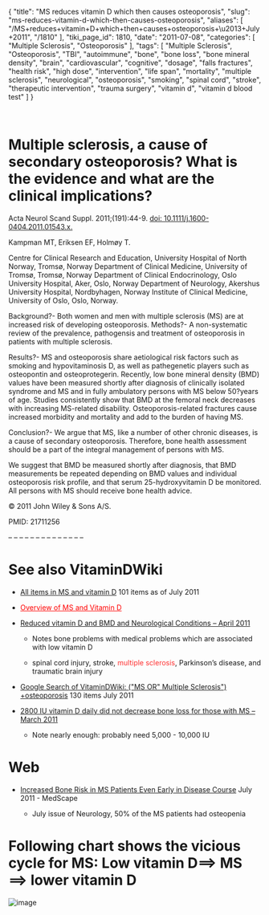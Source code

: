 {
    "title": "MS reduces vitamin D which then causes osteoporosis",
    "slug": "ms-reduces-vitamin-d-which-then-causes-osteoporosis",
    "aliases": [
        "/MS+reduces+vitamin+D+which+then+causes+osteoporosis+\u2013+July+2011",
        "/1810"
    ],
    "tiki_page_id": 1810,
    "date": "2011-07-08",
    "categories": [
        "Multiple Sclerosis",
        "Osteoporosis"
    ],
    "tags": [
        "Multiple Sclerosis",
        "Osteoporosis",
        "TBI",
        "autoimmune",
        "bone",
        "bone loss",
        "bone mineral density",
        "brain",
        "cardiovascular",
        "cognitive",
        "dosage",
        "falls fractures",
        "health risk",
        "high dose",
        "intervention",
        "life span",
        "mortality",
        "multiple sclerosis",
        "neurological",
        "osteoporosis",
        "smoking",
        "spinal cord",
        "stroke",
        "therapeutic intervention",
        "trauma surgery",
        "vitamin d",
        "vitamin d blood test"
    ]
}


&nbsp;

# Multiple sclerosis, a cause of secondary osteoporosis? What is the evidence and what are the clinical implications?

Acta Neurol Scand Suppl. 2011;(191):44-9. [doi: 10.1111/j.1600-0404.2011.01543.x.](https://doi.org/10.1111/j.1600-0404.2011.01543.x.)

Kampman MT, Eriksen EF, Holmøy T.

Centre for Clinical Research and Education, University Hospital of North Norway, Tromsø, Norway Department of Clinical Medicine, University of Tromsø, Tromsø, Norway Department of Clinical Endocrinology, Oslo University Hospital, Aker, Oslo, Norway Department of Neurology, Akershus University Hospital, Nordbyhagen, Norway Institute of Clinical Medicine, University of Oslo, Oslo, Norway.

Background?-  Both women and men with multiple sclerosis (MS) are at increased risk of developing osteoporosis. Methods?-  A non-systematic review of the prevalence, pathogensis and treatment of osteoporosis in patients with multiple sclerosis. 

Results?-  MS and osteoporosis share aetiological risk factors such as smoking and hypovitaminosis D, as well as pathegenetic players such as osteopontin and osteoprotegerin. Recently, low bone mineral density (BMD) values have been measured shortly after diagnosis of clinically isolated syndrome and MS and in fully ambulatory persons with MS below 50?years of age. Studies consistently show that BMD at the femoral neck decreases with increasing MS-related disability. Osteoporosis-related fractures cause increased morbidity and mortality and add to the burden of having MS. 

Conclusion?-  We argue that MS, like a number of other chronic diseases, is a cause of secondary osteoporosis. Therefore, bone health assessment should be a part of the integral management of persons with MS. 

We suggest that BMD be measured shortly after diagnosis, that BMD measurements be repeated depending on BMD values and individual osteoporosis risk profile, and that serum 25-hydroxyvitamin D be monitored. All persons with MS should receive bone health advice.

© 2011 John Wiley & Sons A/S.

PMID:     21711256

– – – – – – – – – – – – – – 

# See also VitaminDWiki

* [All items in MS and vitamin D](https://www.VitaminDWiki.com/tiki-browse_categories.php?parentId=18&sort_mode=created_desc) 101 items as of July 2011

* <a href="/posts/overview-of-ms-and-vitamin-d" style="color: red; text-decoration: underline;" title="This link has an unknown page_id: 691">Overview of MS and Vitamin D</a>

* [Reduced vitamin D and BMD and Neurological Conditions – April 2011](/posts/reduced-vitamin-d-and-bmd-and-neurological-conditions)

   * Notes bone problems with medical problems which are associated with low vitamin D

   * spinal cord injury, stroke, <span style="color:#F33;">multiple sclerosis</span>, Parkinson’s disease, and traumatic brain injury

* [Google Search of VitaminDWiki: ("MS OR" Multiple Sclerosis") +osteoporosis](http://www.google.com/custom?hl=en&client=google-coop&cof=FORID%3A13%3BAH%3Aleft%3BCX%3ASearch%2520Vitamin%2520D%2520Wiki%3BL%3Ahttp%3A%2F%2Fwww.google.com%2Fintl%2Fen%2Fimages%2Flogos%2Fcustom_search_logo_sm.gif%3BLH%3A30%3BLP%3A1%3BVLC%3A%23551a8b%3BDIV%3A%23cccccc%3B&adkw=AELymgXGXRWL9H_C550LUIQLcpBiuEt-Rn1Pbjnm9RXtKWQP-xNLdFNqduMRaRfIQXFtOAq6v2pK40o1VvPDBDIjnC-eovC9srd2BkrYxjjegToATFAoU-s&boostcse=0&q=%28%22MS+OR%22+Multiple+Sclerosis%22%29+%2Bosteoporosis&btnG=Search&cx=001215644404345293668%3A3di8vufs_m4) 130 items July 2011

* [2800 IU vitamin D daily did not decrease bone loss for those with MS – March 2011](/posts/2800-iu-vitamin-d-daily-did-not-decrease-bone-loss-for-those-with-ms)

   * Note nearly enough: probably need 5,000 - 10,000 IU

# Web

* [Increased Bone Risk in MS Patients Even Early in Disease Course](http://www.medscape.com/viewarticle/747060) July 2011 - MedScape

   * July issue of Neurology, 50% of the MS patients had osteopenia 

# Following chart shows the vicious cycle  for MS: Low vitamin D==> MS ==> lower vitamin D

<img src="/attachments/d3.mock.jpg" alt="image">